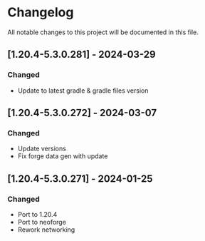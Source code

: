 # Changelog
All notable changes to this project will be documented in this file.

## [1.20.4-5.3.0.281] - 2024-03-29
### Changed
 - Update to latest gradle & gradle files version

## [1.20.4-5.3.0.272] - 2024-03-07
### Changed
 - Update versions
 - Fix forge data gen with update

## [1.20.4-5.3.0.271] - 2024-01-25
### Changed
 - Port to 1.20.4
 - Port to neoforge
 - Rework networking
